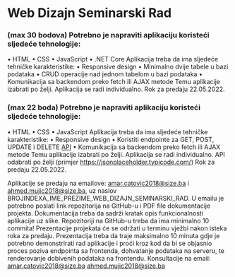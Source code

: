 # Web Dizajn Seminarski Rad

### (max 30 bodova) Potrebno je napraviti aplikaciju koristeći sljedeće tehnologije:
•	HTML
•	CSS
•	JavaScript
•	.NET Core
Aplikacija treba da ima sljedeće tehničke karakteristike:
•	Responsive design
•	Minimalno dvije tabele u bazi podataka
•	CRUD operacije nad jednom tabelom u bazi podataka
•	Komunikacija sa backendom preko fetch ili AJAX metode
Temu aplikacije izabrati po želji. Aplikacija se radi individualno. Rok za predaju 22.05.2022.

### (max 22 boda) Potrebno je napraviti aplikaciju koristeći sljedeće tehnologije:
•	HTML
•	CSS
•	JavaScript
Aplikacija treba da ima sljedeće tehničke karakteristike:
•	Responsive design
•	Koristiti endpointe za GET, POST, UPDATE i DELETE [API](https://ptf-web-dizajn-2022.azurewebsites.net/swagger/index.html)
•	Komunikacija sa backendom preko fetch ili AJAX metode
Temu aplikacije izabrati po želji. Aplikacija se radi individualno. API odabrati po želji (primjer https://jsonplaceholder.typicode.com/)  Rok za predaju 22.05.2022.

Aplikacije se predaju na emailove: amar.catovic2018@size.ba i ahmed.mujic2018@size.ba, uz naslov BROJINDEXA_IME_PREZIME_WEB_DIZAJN_SEMINARSKI_RAD. U emailu je potrebno poslati link repozitorija na GitHub-u i PDF file dokumentacije projekta. Dokumentacija treba da sadrži kratak opis funkcionalnosti aplikacije uz slike. Repozitoriji na GitHub-u treba da ima minimalno 10 commita!
Prezentacije projekata će se održati u terminu vježbi nakon isteka roka za predaju. Prezentacija treba da traje maksimalno 10 minuta gdje je potrebno demonstrirati rad aplikacije i proći kroz kod da bi se objasnio proces poziva endpointa sa frontenda, dohvatanje podataka na serveru, te renderovanje dobivenih podataka na frontendu.
Konsultacije na email:
amar.catovic2018@size.ba
ahmed.mujic2018@size.ba
